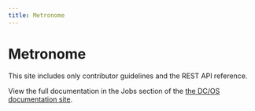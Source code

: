 ```yaml
---
title: Metronome
---
```


# Metronome

This site includes only contributor guidelines and the REST API reference.

View the full documentation in the Jobs section of the [the DC/OS documentation site](https://dcos.io/docs/1.8/usage/jobs/).
